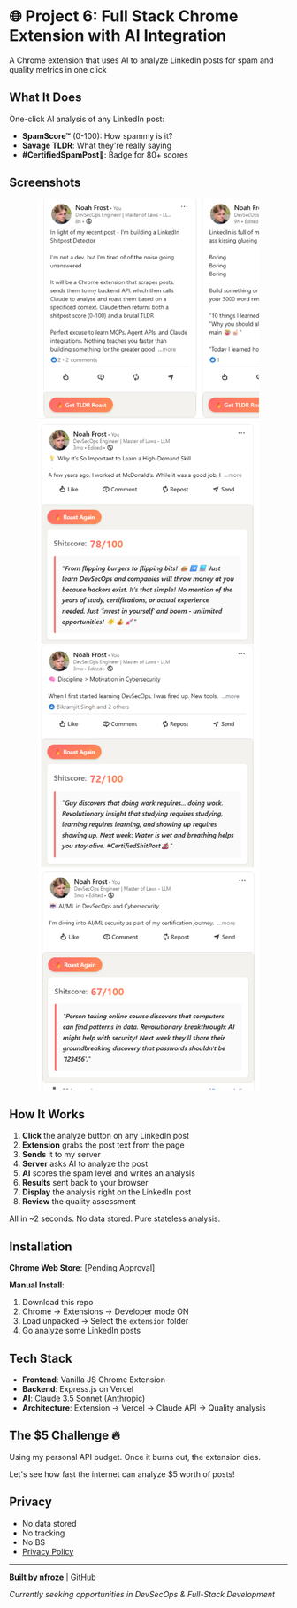 # 🌐 Project 6: Full Stack Chrome Extension with AI Integration

A Chrome extension that uses AI to analyze LinkedIn posts for spam and quality metrics in one click

## What It Does

One-click AI analysis of any LinkedIn post:
- **SpamScore™** (0-100): How spammy is it?
- **Savage TLDR**: What they're really saying
- **#CertifiedSpamPost📧**: Badge for 80+ scores

## Screenshots

<div align="center">
  <img src="screenshots/1.png" width="400" alt="1">
  <img src="screenshots/2.png" width="400" alt="2">
  <img src="screenshots/3.png" width="400" alt="3">
  <img src="screenshots/4.png" width="400" alt="4">
</div>

## How It Works

1. **Click** the analyze button on any LinkedIn post
2. **Extension** grabs the post text from the page
3. **Sends** it to my server
4. **Server** asks AI to analyze the post
5. **AI** scores the spam level and writes an analysis
6. **Results** sent back to your browser
7. **Display** the analysis right on the LinkedIn post
8. **Review** the quality assessment

All in ~2 seconds. No data stored. Pure stateless analysis.

## Installation

**Chrome Web Store**: [Pending Approval]

**Manual Install**:
1. Download this repo
2. Chrome → Extensions → Developer mode ON
3. Load unpacked → Select the `extension` folder
4. Go analyze some LinkedIn posts

## Tech Stack

- **Frontend**: Vanilla JS Chrome Extension
- **Backend**: Express.js on Vercel  
- **AI**: Claude 3.5 Sonnet (Anthropic)
- **Architecture**: Extension → Vercel → Claude API → Quality analysis

## The $5 Challenge 🔥

Using my personal API budget. Once it burns out, the extension dies.

Let's see how fast the internet can analyze $5 worth of posts!

## Privacy

- No data stored
- No tracking
- No BS
- [Privacy Policy](./PRIVACY.md)

---

**Built by nfroze** | [GitHub](https://github.com/nfroze)

*Currently seeking opportunities in DevSecOps & Full-Stack Development*